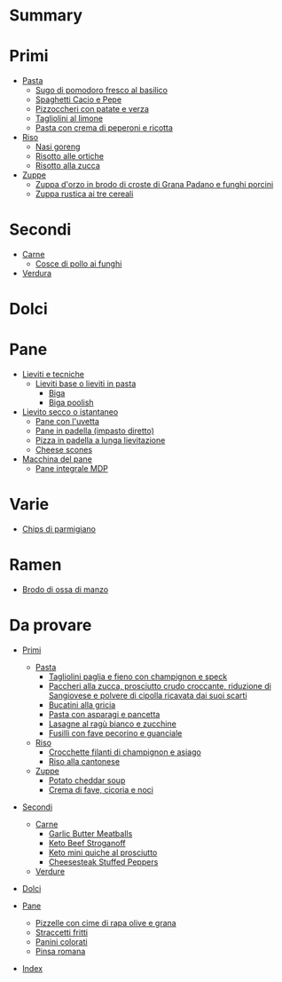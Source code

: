 # Summary

# Primi

- [Pasta]()
  - [Sugo di pomodoro fresco al basilico](./Sugo-di-pomodoro-fresco-al-basilico.md)
  - [Spaghetti Cacio e Pepe](Spaghetti-Cacio-e-Pepe.md)
  - [Pizzoccheri con patate e verza](Pizzoccheri-con-patate-e-verza.md)
  - [Tagliolini al limone](Tagliolini-al-limone.md)
  - [Pasta con crema di peperoni e ricotta](Pasta-con-crema-di-peperoni-e-ricotta.md)
- [Riso]()
  - [Nasi goreng](Nasi-goreng.md)
  - [Risotto alle ortiche](Risotto-alle-ortiche.md)
  - [Risotto alla zucca](Risotto-alla-zucca.md)
- [Zuppe]()
  - [Zuppa d'orzo in brodo di croste di Grana Padano e funghi porcini](Zuppa-dorzo-in-brodo-di-croste-di-Grana-Padano-e-funghi-porcini.md)
  - [Zuppa rustica ai tre cereali](Zuppa-rustica-ai-tre-cereali.md)

# Secondi

- [Carne]()
  - [Cosce di pollo ai funghi](Cosce-di-pollo-ai-funghi.md)
- [Verdura]()

# Dolci

# Pane

- [Lieviti e tecniche]()
  - [Lieviti base o lieviti in pasta](Lieviti-base-o-lieviti-in-pasta.md)
    - [Biga](Biga.md)
    - [Biga poolish](Biga-poolish.md)
- [Lievito secco o istantaneo]()
  - [Pane con l'uvetta](Pane-con-luvetta.md)
  - [Pane in padella (impasto diretto)](Pane.in.padella.md)
  - [Pizza in padella a lunga lievitazione](Pizza-in-padella-a-lunga-lievitazione.md)
  - [Cheese scones](Cheese-scones.md)
- [Macchina del pane]()
  - [Pane integrale MDP](Pane-integrale-MDP.md)

# Varie

- [Chips di parmigiano](Chips-di-parmigiano.md)

# Ramen

- [Brodo di ossa di manzo](Brodo-di-ossa-di-manzo.md)

# Da provare

- [Primi]()
  - [Pasta]()
    - [Tagliolini paglia e fieno con champignon e speck](Tagliolini-paglia-e-fieno-con-champignon-e-speck.md)
    - [Paccheri alla zucca, prosciutto crudo croccante, riduzione di Sangiovese e polvere di cipolla ricavata dai suoi scarti](Paccheri-alla-zucca-prosciutto-crudo-croccante,-riduzione-di-Sangiovese-e-polvere-di-cipolla-ricavata-dai-suoi-scarti.md)
    - [Bucatini alla gricia](Bucatini-alla-gricia.md)
    - [Pasta con asparagi e pancetta](Pasta-con-asparagi-e-pancetta.md)
    - [Lasagne al ragù bianco e zucchine](Lasagne-al-ragu-bianco-e-zucchine.md)
    - [Fusilli con fave pecorino e guanciale](Fusilli-con-fave-pecorino-e-guanciale.md)
  - [Riso]()
    - [Crocchette filanti di champignon e asiago](Crocchette-filanti-di-champignon-e-asiago.md)
    - [Riso alla cantonese](Riso-alla-cantonese.md)
  - [Zuppe]()
    - [Potato cheddar soup](Potato-cheddar-soup.md)
    - [Crema di fave, cicoria e noci](Crema-di-fave-cicoria-e-noci.md)
- [Secondi]()
  - [Carne]()
    - [Garlic Butter Meatballs](Garlic-Butter-Meatballs.md)
    - [Keto Beef Stroganoff](Keto-Beef-Stroganoff.md)
    - [Keto mini quiche al prosciutto](Keto-mini-quiche-al-prosciutto.md)
    - [Cheesesteak Stuffed Peppers](Cheesesteak-Stuffed-Peppers.md)
  - [Verdure]()
- [Dolci]()
- [Pane]()
  - [Pizzelle con cime di rapa olive e grana](Pizzelle-con-cime-di-rapa-olive-e-grana.md)
  - [Straccetti fritti](Straccetti-fritti.md)
  - [Panini colorati](Panini-colorati.md)
  - [Pinsa romana](Pinsa-romana.md)

- [Index](Indexing.md)
